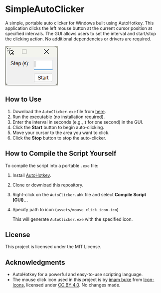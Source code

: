 # SimpleAutoClicker

A simple, portable auto clicker for Windows built using AutoHotkey. This application clicks the left mouse button at the current cursor position at specified intervals. The GUI allows users to set the interval and start/stop the clicking action. No additional dependencies or drivers are required.

![GUI Screenshot](assets/gui_screenshot.png)

## How to Use

1. Download the `AutoClicker.exe` file from [here](https://github.com/Daniil-Horobets/SimpleAutoClicker/releases/tag/v0.1.0).
2. Run the executable (no installation required).
3. Enter the interval in seconds (e.g., `1` for one second) in the GUI.
4. Click the **Start** button to begin auto-clicking. 
5. Move your cursor to the area you want to click.
6. Click the **Stop** button to stop the auto-clicker.
## How to Compile the Script Yourself

To compile the script into a portable `.exe` file:

1. Install [AutoHotkey](https://www.autohotkey.com/).
2. Clone or download this repository.
3. Right-click on the `AutoClicker.ahk` file and select **Compile Script (GUI)...**
4. Specify path to icon (`assets/mouse_click_icon.ico`)


   This will generate `AutoClicker.exe` with the specified icon.

## License

This project is licensed under the MIT License.

## Acknowledgments

- AutoHotkey for a powerful and easy-to-use scripting language.
- The mouse click icon used in this project is by [imam buke](https://icon-icons.com/users/RLvD9WqySEndKw3AhTGTX/icon-sets/) from [Icon-Icons](https://icon-icons.com), licensed under [CC BY 4.0](https://creativecommons.org/licenses/by/4.0/). No changes made.

